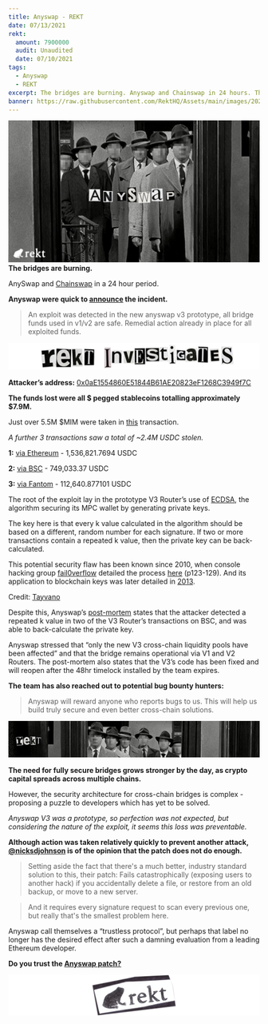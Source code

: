 ```yaml
---
title: Anyswap - REKT
date: 07/13/2021
rekt:
  amount: 7900000
  audit: Unaudited 
  date: 07/10/2021
tags:
  - Anyswap
  - REKT
excerpt: The bridges are burning. Anyswap and Chainswap in 24 hours. They say it's fixed, but can you trust them?
banner: https://raw.githubusercontent.com/RektHQ/Assets/main/images/2021/7/anyswap-header.png
---
```

![](https://raw.githubusercontent.com/RektHQ/Assets/main/images/2021/7/anyswap-header.png)  
**The bridges are burning.**

AnySwap and [Chainswap](https://www.rekt.news/chainswap-rekt/) in a 24 hour period.

**Anyswap were quick to [announce](https://twitter.com/AnyswapNetwork/status/1414248253822881793) the incident.**

>An exploit was detected in the new anyswap v3 prototype, all bridge funds used in v1/v2 are safe.
>Remedial action already in place for all exploited funds.

![](https://raw.githubusercontent.com/RektHQ/Assets/main/images/2021/7/anyswap-investigates.png)  

**Attacker’s address:** [0x0aE1554860E51844B61AE20823eF1268C3949f7C](https://etherscan.io/address/0x0aE1554860E51844B61AE20823eF1268C3949f7C)

**The funds lost were all $ pegged stablecoins totalling approximately $7.9M.**

Just over 5.5M $MIM were taken in [this](https://etherscan.io/tx/0xecaaf8b57b6587412242fdc040bd6cc084077a07f4def24b4adae6fbe8254ae3) transaction.

_A further 3 transactions saw a total of ~2.4M USDC stolen._

**1:** [via Ethereum](https://etherscan.io/tx/0xc80e7cfeb16143cba4d5fb3b192b7dbe70e9bcd5ca0348facd20bf2d05693070) - 1,536,821.7694 USDC

**2:** [via BSC](https://bscscan.com/tx/0xa8a75905573cce1c6781a59a5d8bc7a8bfb6c8539ca298cbf507a292091ad4b5) - 749,033.37 USDC

**3:** [via Fantom](https://ftmscan.com/tx/0x7312936a28b143d797b4860cf1d36ad2cc951fdbe0f04ddfeddae7499d8368f8) - 112,640.877101 USDC

The root of the exploit lay in the prototype V3 Router’s use of [ECDSA](https://en.wikipedia.org/wiki/Elliptic_Curve_Digital_Signature_Algorithm), the algorithm securing its MPC wallet by generating private keys.

The key here is that every k value calculated in the algorithm should be based on a different, random number for each signature. If two or more transactions contain a repeated k value, then the private key can be back-calculated.

This potential security flaw has been known since 2010, when console hacking group [fail0verflow](https://fail0verflow.com/blog/) detailed the process [here](https://web.archive.org/web/20150627235425/https://events.ccc.de/congress/2010/Fahrplan/attachments/1780_27c3_console_hacking_2010.pdf) (p123-129). And its application to blockchain keys was later detailed in [2013](https://web.archive.org/web/20160308014317/http://www.nilsschneider.net/2013/01/28/recovering-bitcoin-private-keys.html).

Credit: [Tayvano](https://twitter.com/tayvano_/status/1414429115487117316?s=20)

Despite this, Anyswap’s [post-mortem](https://anyswap.medium.com/anyswap-multichain-router-v3-exploit-statement-6833f1b7e6fb) states that the attacker detected a repeated k value in two of the V3 Router’s transactions on BSC, and was able to back-calculate the private key.

Anyswap stressed that “only the new V3 cross-chain liquidity pools have been affected” and that the bridge remains operational via V1 and V2 Routers. The post-mortem also states that the V3’s code has been fixed and will reopen after the 48hr timelock installed by the team expires.

**The team has also reached out to potential bug bounty hunters:**

>Anyswap will reward anyone who reports bugs to us. This will help us build truly secure and even better cross-chain solutions.

![](https://raw.githubusercontent.com/RektHQ/Assets/main/images/2021/7/anyswap-linebreak.png)  

**The need for fully secure bridges grows stronger by the day, as crypto capital spreads across multiple chains.**

However, the security architecture for cross-chain bridges is complex - proposing a puzzle to developers which has yet to be solved. 

_Anyswap V3 was a prototype, so perfection was not expected, but considering the nature of the exploit, it seems this loss was preventable._

**Although action was taken relatively quickly to prevent another attack, [@nicksdjohnson](https://twitter.com/nicksdjohnson/status/1414512086672052238?s=20) is of the opinion that the patch does not do enough.**

>Setting aside the fact that there's a much better, industry standard solution to this, their patch:
>Fails catastrophically (exposing users to another hack) if you accidentally delete a file, or restore from an old backup, or move to a new server.

>And it requires every signature request to scan every previous one, but really that's the smallest problem here.

Anyswap call themselves a “trustless protocol”, but perhaps that label no longer has the desired effect after such a damning evaluation from a leading Ethereum developer.

**Do you trust the [Anyswap patch?](https://github.com/anyswap/Anyswap-MPCNode/commit/31f94ff2c8fac19549f6c82b849977730f63bd63)** 

![](https://raw.githubusercontent.com/RektHQ/Assets/main/images/2021/04/second-conc2.png)  
